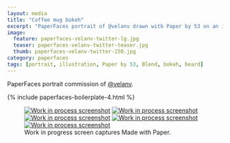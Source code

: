 ```yaml
---
layout: media
title: "Coffee mug bokeh"
excerpt: "PaperFaces portrait of @velanv drawn with Paper by 53 on an iPad."
image: 
  feature: paperfaces-velanv-twitter-lg.jpg
  teaser: paperfaces-velanv-twitter-teaser.jpg
  thumb: paperfaces-velanv-twitter-150.jpg
category: paperfaces
tags: [portrait, illustration, Paper by 53, Blend, bokeh, beard]
---
```


PaperFaces portrait commission of [@velanv](http://twitter.com/velanv).

{% include paperfaces-boilerplate-4.html %}

<figure class="third">
  <a href="{{ site.url }}/images/paperfaces-velanv-process-1-lg.jpg"><img src="{{ site.url }}/images/paperfaces-velanv-process-1-600.jpg" alt="Work in process screenshot"></a>
  <a href="{{ site.url }}/images/paperfaces-velanv-process-2-lg.jpg"><img src="{{ site.url }}/images/paperfaces-velanv-process-2-600.jpg" alt="Work in process screenshot"></a>
  <a href="{{ site.url }}/images/paperfaces-velanv-process-3-lg.jpg"><img src="{{ site.url }}/images/paperfaces-velanv-process-3-600.jpg" alt="Work in process screenshot"></a>
  <a href="{{ site.url }}/images/paperfaces-velanv-process-4-lg.jpg"><img src="{{ site.url }}/images/paperfaces-velanv-process-4-600.jpg" alt="Work in process screenshot"></a>
  <a href="{{ site.url }}/images/paperfaces-velanv-process-4-lg.jpg"><img src="{{ site.url }}/images/paperfaces-velanv-process-4-600.jpg" alt="Work in process screenshot"></a>
  <figcaption>Work in progress screen captures Made with Paper.</figcaption>
</figure>